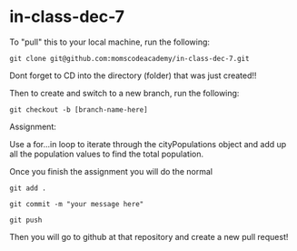 # in-class-dec-7


To "pull" this to your local machine, run the following:

```git clone git@github.com:momscodeacademy/in-class-dec-7.git```

Dont forget to CD into the directory (folder) that was just created!!

Then to create and switch to a new branch, run the following:

```git checkout -b [branch-name-here]```


Assignment:

Use a for...in loop to iterate through the cityPopulations object and add up all the population values to find the total population.



Once you finish the assignment you will do the normal

```git add .```

```git commit -m "your message here"```

```git push```


Then you will go to github at that repository and create a new pull request!


